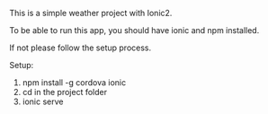 This is a simple weather project with Ionic2.

To be able to run this app, you should have ionic and npm installed.

If not please follow the setup process.

Setup:

1. npm install -g cordova ionic
2. cd in the project folder
2. ionic serve

